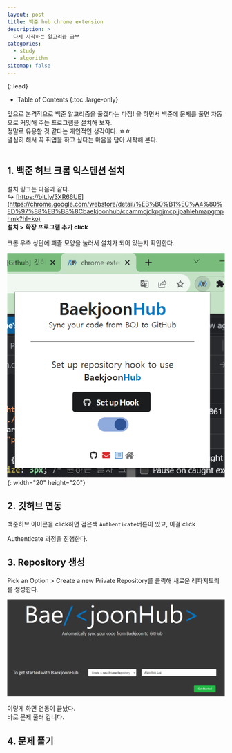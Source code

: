 ```yaml
---
layout: post
title: 백준 hub chrome extension
description: >
  다시 시작하는 알고리즘 공부
categories:
  - study
  - algorithm
sitemap: false
---
```



{:.lead}



- Table of Contents
{:toc .large-only}

앞으로 본격적으로 백준 알고리즘을 풀겠다는 다짐! 을 하면서 백준에 문제를 풀면 자동으로 커밋해 주는 프로그램을 설치해 보자.    
정말로 유용할 것 같다는 개인적인 생각이다. ㅎㅎ    
열심히 해서 꼭 취업을 하고 싶다는 마음을 담아 시작해 본다.    
&emsp;     

## 1. 백준 허브 크롬 익스텐션 설치    
설치 링크는 다음과 같다.    
↪️ [https://bit.ly/3XR66UE](https://chrome.google.com/webstore/detail/%EB%B0%B1%EC%A4%80%ED%97%88%EB%B8%8Cbaekjoonhub/ccammcjdkpgjmcpijpahlehmapgmphmk?hl=ko)    
**설치 > 확장 프로그램 추가 click**    
&emsp;      
크롬 우측 상단에 퍼즐 모양을 눌러서 설치가 되어 있는지 확인한다.        

![Alt text](/assets/img/blog/baekjoon_chrome.png){: width="20" height="20"}

## 2. 깃허브 연동    
백준허브 아이콘을 click하면 검은색 `Authenticate`버튼이 있고, 이걸 click    

Authenticate 과정을 진행한다.    
## 3. Repository 생성    
Pick an Option > Create a new Private Repository를 클릭해 새로운 레파지토릐를 생성한다.    

![Alt text](/assets/img/blog/baekjoonhub_create.png)    

이렇게 하면 연동이 끝났다.     
바로 문제 풀러 갑니다.      

## 4. 문제 풀기

